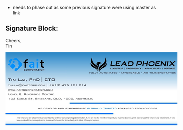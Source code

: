 - needs to phase out as some previous signature were using master as link

## Signature Block:

Cheers,<br>
Tin
<br>
<img alt="" src="https://raw.githubusercontent.com/soraxas/assets/34bb4b8de8985f49acabc65f95c775235ea94287/fait/signature-block-cto.jpg" style="max-width:550px;margin-top:12px;margin-bottom:12px"/>
